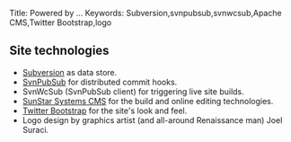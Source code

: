 Title: Powered by ...
Keywords: Subversion,svnpubsub,svnwcsub,Apache CMS,Twitter Bootstrap,logo

## Site technologies

- [Subversion](http://subversion.apache.org/) as data store.
- [SvnPubSub](https://journal.paul.querna.org/articles/2010/10/22/evolution-of-apaches-websites/) for distributed commit hooks.
- SvnWcSub (SvnPubSub client) for triggering live site builds.
- [SunStar Systems CMS](/CMS/) for the build and online editing technologies.
- [Twitter Bootstrap](http://github.com/twbs/bootstrap) for the site's look and feel.
- Logo design by graphics artist (and all-around Renaissance man) Joel Suraci.
